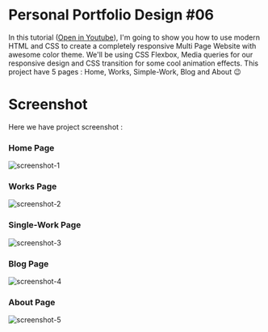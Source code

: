 # Personal Portfolio Design #06
In this tutorial ([Open in Youtube](https://youtu.be/oU_iMhi1Ado)), I'm going to show you how to use modern HTML and CSS to create a completely responsive Multi Page Website with awesome color theme. We'll be using CSS Flexbox, Media queries for our responsive design and CSS  transition for some cool animation effects. This project have 5 pages : Home, Works, Simple-Work, Blog and About 😉

# Screenshot
Here we have project screenshot :

### Home Page
![screenshot-1](images/iris_1.png)
### Works Page
![screenshot-2](images/iris_2.png)
### Single-Work Page
![screenshot-3](images/iris_3.png)
### Blog Page
![screenshot-4](images/iris_4.png)
### About Page
![screenshot-5](images/iris_5.png)